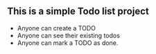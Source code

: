 ## This is a simple Todo list project
 - Anyone can create a TODO
 - Anyone can see their existing todos
 - Anyone can mark a TODO as done.